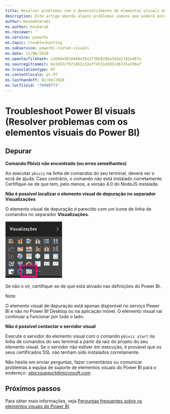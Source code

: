```yaml
---
title: Resolver problemas com o desenvolvimento de elementos visuais do Power BI
description: Este artigo aborda alguns problemas comuns que poderá encontrar ao desenvolver ou criar um elemento visual personalizado do Power BI.
author: KesemSharabi
ms.author: kesharab
ms.reviewer: ''
ms.service: powerbi
ms.topic: troubleshooting
ms.subservice: powerbi-custom-visuals
ms.date: 11/06/2018
ms.openlocfilehash: c2680a5818488a7822f38b8286a3e5a1782a487a
ms.sourcegitcommit: 8e3d53cf971853c32eff4531d2d3cdb725a199af
ms.translationtype: HT
ms.contentlocale: pt-PT
ms.lasthandoff: 02/04/2020
ms.locfileid: "74999773"
---
```

# <a name="troubleshoot-power-bi-visuals"></a>Troubleshoot Power BI visuals (Resolver problemas com os elementos visuais do Power BI)

## <a name="debug"></a>Depurar

**Comando Pbiviz não encontrado (ou erros semelhantes)**

Ao executar `pbiviz` na linha de comandos do seu terminal, deverá ver o ecrã de ajuda. Caso contrário, o comando não está instalado corretamente. Certifique-se de que tem, pelo menos, a versão 4.0 do NodeJS instalada.

**Não é possível localizar o elemento visual de depuração no separador Visualizações**

O elemento visual de depuração é parecido com um ícone de linha de comandos no separador **Visualizações**.

![Seleção de elementos visuais](media/power-bi-custom-visuals-troubleshoot/powerbi-developer-visual-selection.png)

Se não o vir, certifique-se de que está ativado nas definições do Power BI.

> [!NOTE]
> O elemento visual de depuração está apenas disponível no serviço Power BI e não no Power BI Desktop ou na aplicação móvel. O elemento visual vai continuar a funcionar por todo o lado.

**Não é possível contactar o servidor visual**

Execute o servidor do elemento visual com o comando `pbiviz start` na linha de comandos do seu terminal a partir da raiz do projeto do seu elemento visual. Se o servidor não estiver em execução, é provável que os seus certificados SSL não tenham sido instalados corretamente.

Não hesite em enviar perguntas, fazer comentários ou comunicar problemas à equipa de suporte de elementos visuais do Power BI para o endereço:  *pbicvsupport@microsoft.com* .

## <a name="next-steps"></a>Próximos passos

Para obter mais informações, veja [Perguntas frequentes sobre os elementos visuais do Power BI](power-bi-custom-visuals-faq.md#organizational-power-bi-visuals).